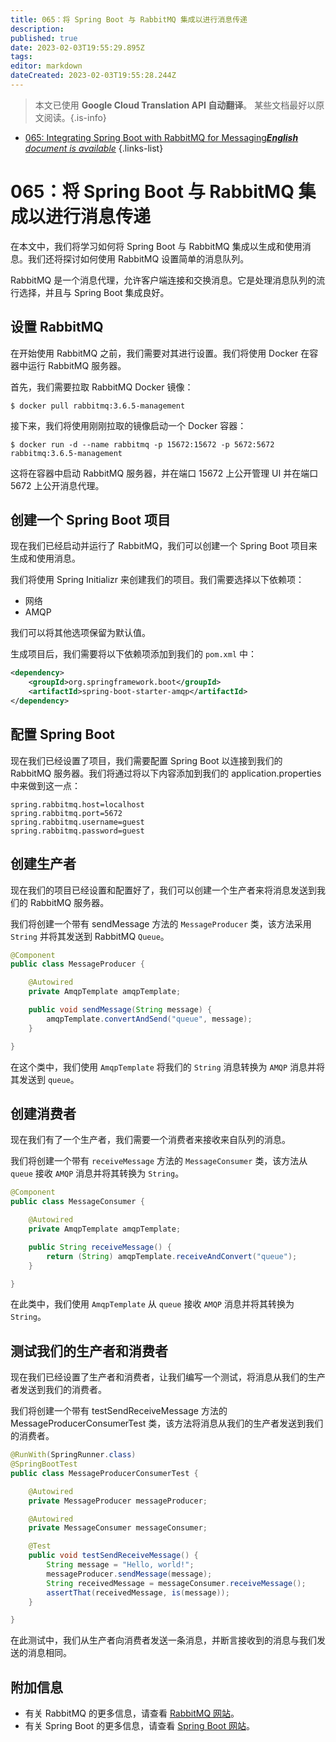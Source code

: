 ```yaml
---
title: 065：将 Spring Boot 与 RabbitMQ 集成以进行消息传递
description: 
published: true
date: 2023-02-03T19:55:29.895Z
tags: 
editor: markdown
dateCreated: 2023-02-03T19:55:28.244Z
---
```


> 本文已使用 **Google Cloud Translation API 自动翻译**。
某些文档最好以原文阅读。{.is-info}



- [065: Integrating Spring Boot with RabbitMQ for Messaging***English** document is available*](/en/Knowledge-base/Spring-Boot/Learning/065-integrating-spring-boot-with-rabbitmq-for-messaging)
{.links-list}


# 065：将 Spring Boot 与 RabbitMQ 集成以进行消息传递

在本文中，我们将学习如何将 Spring Boot 与 RabbitMQ 集成以生成和使用消息。我们还将探讨如何使用 RabbitMQ 设置简单的消息队列。

RabbitMQ 是一个消息代理，允许客户端连接和交换消息。它是处理消息队列的流行选择，并且与 Spring Boot 集成良好。

## 设置 RabbitMQ

在开始使用 RabbitMQ 之前，我们需要对其进行设置。我们将使用 Docker 在容器中运行 RabbitMQ 服务器。

首先，我们需要拉取 RabbitMQ Docker 镜像：

```
$ docker pull rabbitmq:3.6.5-management
```

接下来，我们将使用刚刚拉取的镜像启动一个 Docker 容器：

```
$ docker run -d --name rabbitmq -p 15672:15672 -p 5672:5672 rabbitmq:3.6.5-management
```

这将在容器中启动 RabbitMQ 服务器，并在端口 15672 上公开管理 UI 并在端口 5672 上公开消息代理。

## 创建一个 Spring Boot 项目

现在我们已经启动并运行了 RabbitMQ，我们可以创建一个 Spring Boot 项目来生成和使用消息。

我们将使用 Spring Initializr 来创建我们的项目。我们需要选择以下依赖项：

* 网络
* AMQP

我们可以将其他选项保留为默认值。

生成项目后，我们需要将以下依赖项添加到我们的 `pom.xml` 中：

```xml
<dependency>
    <groupId>org.springframework.boot</groupId>
    <artifactId>spring-boot-starter-amqp</artifactId>
</dependency>
```

## 配置 Spring Boot

现在我们已经设置了项目，我们需要配置 Spring Boot 以连接到我们的 RabbitMQ 服务器。我们将通过将以下内容添加到我们的 application.properties 中来做到这一点：

```
spring.rabbitmq.host=localhost
spring.rabbitmq.port=5672
spring.rabbitmq.username=guest
spring.rabbitmq.password=guest
```

## 创建生产者

现在我们的项目已经设置和配置好了，我们可以创建一个生产者来将消息发送到我们的 RabbitMQ 服务器。

我们将创建一个带有 sendMessage 方法的 `MessageProducer` 类，该方法采用 `String` 并将其发送到 RabbitMQ `Queue`。

```java
@Component
public class MessageProducer {

    @Autowired
    private AmqpTemplate amqpTemplate;

    public void sendMessage(String message) {
        amqpTemplate.convertAndSend("queue", message);
    }

}
```

在这个类中，我们使用 `AmqpTemplate` 将我们的 `String` 消息转换为 `AMQP` 消息并将其发送到 `queue`。

## 创建消费者

现在我们有了一个生产者，我们需要一个消费者来接收来自队列的消息。

我们将创建一个带有 `receiveMessage` 方法的 `MessageConsumer` 类，该方法从 `queue` 接收 `AMQP` 消息并将其转换为 `String`。

```java
@Component
public class MessageConsumer {

    @Autowired
    private AmqpTemplate amqpTemplate;

    public String receiveMessage() {
        return (String) amqpTemplate.receiveAndConvert("queue");
    }

}
```

在此类中，我们使用 `AmqpTemplate` 从 `queue` 接收 `AMQP` 消息并将其转换为 `String`。

## 测试我们的生产者和消费者

现在我们已经设置了生产者和消费者，让我们编写一个测试，将消息从我们的生产者发送到我们的消费者。

我们将创建一个带有 testSendReceiveMessage 方法的 MessageProducerConsumerTest 类，该方法将消息从我们的生产者发送到我们的消费者。

```java
@RunWith(SpringRunner.class)
@SpringBootTest
public class MessageProducerConsumerTest {

    @Autowired
    private MessageProducer messageProducer;

    @Autowired
    private MessageConsumer messageConsumer;

    @Test
    public void testSendReceiveMessage() {
        String message = "Hello, world!";
        messageProducer.sendMessage(message);
        String receivedMessage = messageConsumer.receiveMessage();
        assertThat(receivedMessage, is(message));
    }

}
```

在此测试中，我们从生产者向消费者发送一条消息，并断言接收到的消息与我们发送的消息相同。

## 附加信息

* 有关 RabbitMQ 的更多信息，请查看 [RabbitMQ 网站](https://www.rabbitmq.com/)。
* 有关 Spring Boot 的更多信息，请查看 [Spring Boot 网站](https://spring.io/projects/spring-boot)。